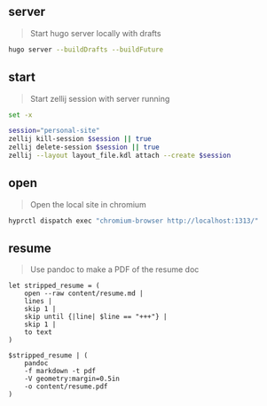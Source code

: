 ## server

> Start hugo server locally with drafts

```bash
hugo server --buildDrafts --buildFuture
```

## start

> Start zellij session with server running

```bash
set -x

session="personal-site"
zellij kill-session $session || true
zellij delete-session $session || true
zellij --layout layout_file.kdl attach --create $session
```

## open

> Open the local site in chromium

```bash
hyprctl dispatch exec "chromium-browser http://localhost:1313/"
```

## resume

> Use pandoc to make a PDF of the resume doc

```nu
let stripped_resume = (
    open --raw content/resume.md |
    lines |
    skip 1 |
    skip until {|line| $line == "+++"} |
    skip 1 |
    to text
)

$stripped_resume | (
    pandoc
    -f markdown -t pdf
    -V geometry:margin=0.5in
    -o content/resume.pdf
)
```
